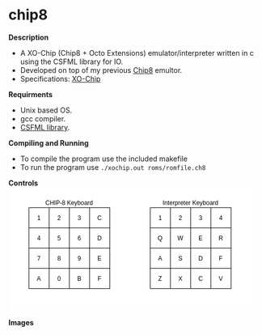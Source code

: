 # chip8

**Description**
  - A XO-Chip (Chip8 + Octo Extensions) emulator/interpreter written in c using the CSFML library for IO.
  - Developed on top of my previous [Chip8](https://github.com/dma-neves/chip8) emultor.
  - Specifications: [XO-Chip](http://johnearnest.github.io/Octo/docs/XO-ChipSpecification.html)

**Requirments**
  - Unix based OS.
  - gcc compiler.
  - [CSFML library](https://www.sfml-dev.org/download/csfml/).

**Compiling and Running**
  - To compile the program use the included makefile
  - To run the program use `./xochip.out roms/romfile.ch8`

**Controls**
<br/> ![alt text](https://github.com/dma-neves/chip8/blob/main/other/controls.png)

**Images**

